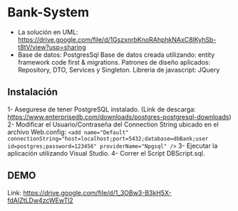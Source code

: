 # Bank-System

- La solución en UML: https://drive.google.com/file/d/1GszxnrbKnoRAhphkNAxC8lKyhSb-t8tV/view?usp=sharing
- Base de datos: PostgresSql
Base de datos creada utilizando: entity framework code first & migrations.
Patrones de diseño aplicados: Repository, DTO, Services y Singleton.
Libreria de javascript: JQuery


## Instalación

1- Asegurese de tener PostgreSQL instalado. (Link de descarga: https://www.enterprisedb.com/downloads/postgres-postgresql-downloads)
2- Modificar el Usuario/Contraseña del Connection String ubicado en el archivo Web.config: 
```<add name="Default" connectionString="host=localhost;port=5432;database=dbBank;user id=postgres;password=123456" providerName="Npgsql" />```
3- Ejecutar la aplicación utilizando Visual Studio.
4- Correr el Script DBScript.sql.




## DEMO

Link: https://drive.google.com/file/d/1_3OBw3-B3kH5X-fdAIZtLDw4zcWEwTl2

